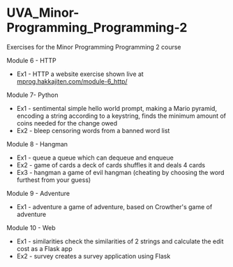 # UVA_Minor-Programming_Programming-2
Exercises for the Minor Programming Programming 2 course

Module 6 - HTTP
- Ex1 - HTTP            a website exercise shown live at [mprog.hakkajiten.com/module-6_http/](https://mprog.hakkajiten.com/module-6_http/)

Module 7- Python
- Ex1 - sentimental    simple hello world prompt, making a Mario pyramid, encoding a string according to a keystring, finds the minimum amount of coins needed for the change owed
- Ex2 - bleep          censoring words from a banned word list

Module 8 - Hangman
- Ex1 - queue          a queue which can dequeue and enqueue
- Ex2 - game of cards  a deck of cards shuffles it and deals 4 cards
- Ex3 - hangman        a game of evil hangman (cheating by choosing the word furthest from your guess)

Module 9 - Adventure
- Ex1 - adventure      a game of adventure, based on Crowther's game of adventure

Module 10 - Web
- Ex1 - similarities   check the similarities of 2 strings and calculate the edit cost as a Flask app
- Ex2 - survey         creates a survey application using Flask
